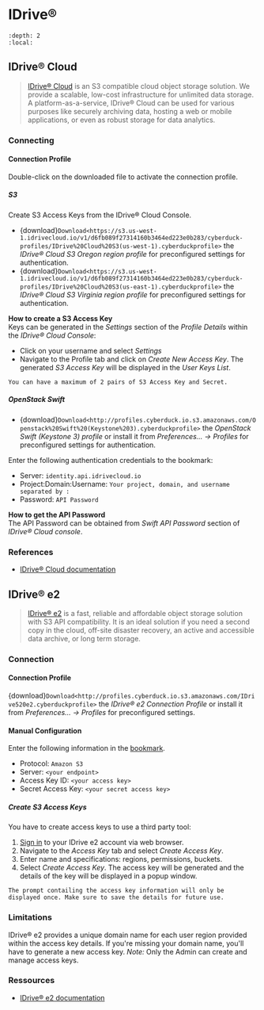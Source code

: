 IDrive®
====

```{contents} Content
:depth: 2
:local:
```

## IDrive® Cloud

> [IDrive® Cloud](https://www.idrive.com/cloud/) is an S3 compatible cloud object storage solution. We provide a scalable, low-cost infrastructure for unlimited data storage. A platform-as-a-service, IDrive® Cloud can be used for various purposes like securely archiving data, hosting a web or mobile applications, or even as robust storage for data analytics.

### Connecting

#### Connection Profile

Double-click on the downloaded file to activate the connection profile.

##### S3

Create S3 Access Keys from the IDrive® Cloud Console.

- {download}`Download<https://s3.us-west-1.idrivecloud.io/v1/d6fb089f27314160b3464ed223e0b283/cyberduck-profiles/IDrive%20Cloud%20S3(us-west-1).cyberduckprofile>` the *IDrive® Cloud S3 Oregon region profile* for preconfigured settings for authentication.
- {download}`Download<https://s3.us-west-1.idrivecloud.io/v1/d6fb089f27314160b3464ed223e0b283/cyberduck-profiles/IDrive%20Cloud%20S3(us-east-1).cyberduckprofile>` the *IDrive® Cloud S3 Virginia region profile* for preconfigured settings for authentication.

**How to create a S3 Access Key**</br>
Keys can be generated in the *Settings* section of the *Profile Details* within the *IDrive® Cloud Console*:

- Click on your username and select *Settings*
- Navigate to the Profile tab and click on *Create New Access Key*. The generated *S3 Access Key* will be displayed in the *User Keys List*.

```{note}
You can have a maximum of 2 pairs of S3 Access Key and Secret.
```

##### OpenStack Swift

- {download}`Download<http://profiles.cyberduck.io.s3.amazonaws.com/Openstack%20Swift%20(Keystone%203).cyberduckprofile>` the *OpenStack Swift (Keystone 3) profile* or install it from *Preferences… → Profiles* for preconfigured settings for authentication.

Enter the following authentication credentials to the bookmark:

- Server: `identity.api.idrivecloud.io`
- Project:Domain:Username: `Your project, domain, and username separated by :`
- Password: `API Password`

**How to get the API Password**</br>
The API Password can be obtained from *Swift API Password* section of *IDrive® Cloud console*.

### References

- [IDrive® Cloud documentation](https://www.idrive.com/cloud/guides/default)


## IDrive® e2

> [IDrive® e2](https://www.idrive.com/e2/) is a fast, reliable and affordable object storage solution with S3 API compatibility. It is an ideal solution if you need a second copy in the cloud, off-site disaster recovery, an active and accessible data archive, or long term storage.

### Connection

#### Connection Profile

{download}`Download<http://profiles.cyberduck.io.s3.amazonaws.com/IDrive520e2.cyberduckprofile>` the *IDrive® e2 Connection Profile* or install it from *Preferences… → Profiles* for preconfigured settings.

#### Manual Configuration

Enter the following information in the [bookmark](../../cyberduck/bookmarks.md). 

- Protocol: `Amazon S3`
- Server: `<your endpoint>`
- Access Key ID: `<your access key>`
- Secret Access Key: `<your secret access key>`

##### Create S3 Access Keys

You have to create access keys to use a third party tool:

1. [Sign in](https://app.idrivee2.com/signin) to your IDrive e2 account via web browser.
2. Navigate to the *Access Key* tab and select *Create Access Key*.
3. Enter name and specifications: regions, permissions, buckets.
4. Select *Create Access Key*. The access key will be generated and the details of the key will be displayed in a popup window.

```{note}
The prompt contailing the access key information will only be displayed once. Make sure to save the details for future use.
```

### Limitations

IDrive® e2 provides a unique domain name for each user region provided within the access key details. If you're missing your domain name, you'll have to generate a new access key. *Note:* Only the Admin can create and manage access keys.

### Ressources

- [IDrive® e2 documentation](https://www.idrive.com/e2/developer-guide)